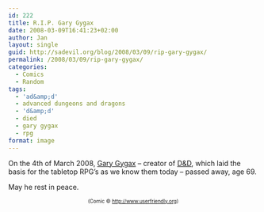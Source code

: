 ```yaml
---
id: 222
title: R.I.P. Gary Gygax
date: 2008-03-09T16:41:23+02:00
author: Jan
layout: single
guid: http://sadevil.org/blog/2008/03/09/rip-gary-gygax/
permalink: /2008/03/09/rip-gary-gygax/
categories:
  - Comics
  - Random
tags:
  - 'ad&amp;d'
  - advanced dungeons and dragons
  - 'd&amp;d'
  - died
  - gary gygax
  - rpg
format: image
---
```

On the 4th of March 2008, <a href="http://en.wikipedia.org/wiki/Gary_Gygax" target="_blank">Gary Gygax</a> &#8211; creator of <a href="http://en.wikipedia.org/wiki/Dungeons_&#038;_Dragons" target="_blank">D&D</a>, which laid the basis for the tabletop RPG&#8217;s as we know them today &#8211; passed away, age 69. 

May he rest in peace.

<center>
  <a href="http://ars.userfriendly.org/cartoons/?id=20080309" target="_blank"><img src="https://kcore.org/wp-content/uploads/2008/02/uf011309-sm.gif" alt="" /></a><br /> <font size="-2">(Comic &copy; <a href="http://www.userfriendly.org" target="_blank">http://www.userfriendly.org</a>)</font>
</center>